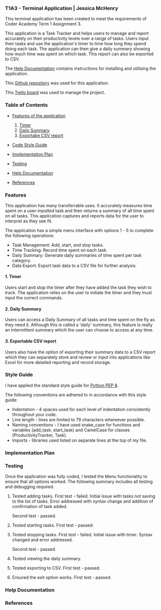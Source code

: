 ### T1A3 - Terminal Application | Jessica McHenry

This terminal application has been created to meet the requirements of Coder Academy Term 1 Assignment 3.

This application is a Task Tracker and helps users to manage and report accurately on their productivity levels over a range of tasks. Users input their tasks and use the application's timer to time how long they spend doing each task. The application can then give a daily summary showing how much time was spent on which task. This report can also be exported to CSV.

The [Help Documentation]() contains instructions for installing and utilising the application.

This [Github repository](https://github.com/mchjess/t1a3python) was used for this application.

This [Trello board](https://trello.com/b/tQ73kRWU/implementation-plan) was used to manage the project.

### Table of Contents

* [Features of the application](#features)
    1. [Timer](#1-timer)
    2. [Daily Summary](#2-daily-summary)
    3. [Exportabe CSV report](#3-exportable-csv-report)

* [Code Style Guide](#style-guide)
* [Implementation Plan](#implementation-plan)
* [Testing](#testing)
* [Help Documentation](#help-documentation)
* [References](#references)

### Features

This application has many transferrable uses. It accurately measures time spent on a user-inputted task and then returns a summary of all time spent on all tasks. This application captures and reports data for the user to interpret as they see fit.

The application has a simple menu interface with options 1 - 5 to complete the following operations:

* Task Management: Add, start, and stop tasks. 
* Time Tracking: Record time spent on each task.
* Daily Summary: Generate daily summaries of time spent per task category.
* Data Export: Export task data to a CSV file for further analysis.

#### 1. Timer

Users start and stop the timer after they have added the task they wish to track. The application relies on the user to initiate the timer and they must input the correct commands.

#### 2. Daily Summary

Users can access a Daily Summary of all tasks and time spent on the fly as they need it. Although this is called a 'daily' summary, this feature is really an intermittent summary which the user can choose to access at any time.

#### 3. Exportable CSV report

Users also have the option of exporting their summary data to a CSV report which they can separately store and review or input into applications like Excel for more detailed reporting and record storage.

### Style Guide

I have applied the standard style guide for [Python PEP 8](https://peps.python.org/pep-0008/).

The following conventions are adhered to in accordance with this style guide:

* Indentation - 4 spaces used for each level of indentation consistently throughout your code.
* Line length - lines are limited to 79 characters whereever possible.
* Naming conventions - I have used snake_case for functions and variables (add_task, start_task) and CamelCase for classes (ProductivityTracker, Task).
* Imports - libraries used listed on separate lines at the top of my file.

### Implementation Plan

### Testing

Once the application was fully coded, I tested the Menu functionality to ensure that all options worked. The following summary includes all testing and debugging required.

1. Tested adding tasks.
    First test - failed.
    Initial issue with tasks not saving to the list of tasks. Error addressed with syntax change and addition of confirmation of task added. 
    
    Second test - passed.

 2. Tested starting tasks.
    First test - passed.

3. Tested stopping tasks.
    First test - failed.
    Initial issue with timer. Syntax changed and error addressed.

    Second test - passed.

 4. Tested viewing the daily summary.

 5. Tested exporting to CSV.
    First test - passed.

 6. Ensured the exit option works.
    First test - passed.

### Help Documentation

### References



